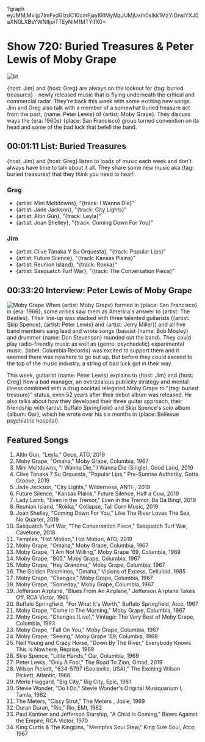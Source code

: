 ?graph eyJMMjMxIjp7ImFydGlzdC10cmFjayI6IlMyMzJUMjUxIn0sIkk1MzYiOnsiYXJ0aXN0LXBsYWNlIjoiTTEyNlM1MTYifX0=

# Show 720: Buried Treasures & Peter Lewis of Moby Grape

![bt](https://sound-images.s3.amazonaws.com/images/2019/buried_treasures_sept.jpg)

{host: Jim} and {host: Greg} are always on the lookout for {tag: buried treasures} - newly released music that is flying underneath the critical and commercial radar. They're back this week with some exciting new songs. Jim and Greg also talk with a member of a somewhat buried treasure act from the past, {name: Peter Lewis} of {artist: Moby Grape}. They discuss ways the {era: 1960s} {place: San Francisco} group turned convention on its head and some of the bad luck that befell the band.


## 00:01:11 List: Buried Treasures
{host: Jim} and {host: Greg} listen to loads of music each week and don't always have time to talk about it all. They share some new music aka {tag: buried treasures} that they think you need to hear!


### Greg
- {artist: Mini Meltdowns}, "{track: I Wanna Die}"
- {artist: Jade Jackson}, "{track: City Lights}"
- {artist: Altin Gün}, "{track: Leyla}"
- {artist: Joan Shelley}, "{track: Coming Down For You}"

### Jim
- {artist: Clive Tanaka Y Su Orquesta}, "{track: Popular Lips}"
- {artist: Future Silence}, "{track: Kansas Plains}"
- {artist: Reunion Island}, "{track: Rokka}"
- {artist: Sasquatch Turf War}, "{track: The Conversation Piece}"



## 00:33:20 Interview: Peter Lewis of Moby Grape
![Moby Grape](https://sound-images.s3.amazonaws.com/images/2019/Moby_Grape.jpg)
When {artist: Moby Grape} formed in {place: San Francisco} in {era: 1966}, some critics saw them as America's answer to {artist: The Beatles}. Their line-up was stacked with three talented guitarists ({artist: Skip Spence}, {artist: Peter Lewis} and {artist: Jerry Miller}) and all five band members sang lead and wrote songs (bassist {name: Bob Mosley} and drummer {name: Don Stevenson} rounded out the band). They could play radio-friendly music as well as {genre: psychedelic} experimental music. {label: Columbia Records} was excited to support them and it seemed there was nowhere to go but up. But before they could ascend to the top of the music industry, a string of bad luck got in their way. 

This week, guitarist {name: Peter Lewis} explains to {host: Jim} and {host: Greg} how a bad manager, an overzealous publicity strategy and mental illness combined with a drug cocktail relegated Moby Grape to "{tag: buried treasure}" status, even 52 years after their debut album was released. He also talks about how they developed their three guitar approach, their friendship with {artist: Buffalo Springfield} and Skip Spence's solo album {album: Oar}, which he wrote over his six months in {place: Bellevue psychiatric hospital}.




## Featured Songs

1. Altin Gün, "Leyla," Gece, ATO, 2019
1. Moby Grape, "Omaha," Moby Grape, Columbia, 1967
1. Mini Meltdowns, "I Wanna Die," I Wanna Die (Single), Good Land, 2019
1. Clive Tanaka 7 Su Orquesta, "Popular Lips," Pre-Sunrise Authority, Gotta Groove, 2019
1. Jade Jackson, "City Lights," Wilderness, ANTI-, 2019
1. Future Silence, "Kansas Plains," Future Silence, Half a Cow, 2019
1. Lady Lamb, "Even in the Tremor," Even in the Tremor, Ba Da Bing!, 2019
1. Reunion Island, "Rokka," Collapse, Tall Corn Music, 2019
1. Joan Shelley, "Coming Down For You," Like The River Loves The Sea, No Quarter, 2019
1. Sasquatch Turf War, "The Conversation Piece," Sasquatch Turf War, Cavetone, 2018
1. Temples, "Hot Motion," Hot Motion, ATO, 2019
1. Moby Grape, "Omaha," Moby Grape, Columbia, 1967
1. Moby Grape, "I Am Not Willing," Moby Grape '69, Columbia, 1969
1. Moby Grape, "805," Moby Grape, Columbia, 1967
1. Moby Grape, "Hey Grandma," Moby Grape, Columbia, 1967
1. The Golden Palominos, "Omaha," Visions of Excess, Celluloid, 1985
1. Moby Grape, "Changes," Moby Grape, Columbia, 1967
1. Moby Grape, "Someday," Moby Grape, Columbia, 1967
1. Jefferson Airplane, "Blues From An Airplane," Jefferson Airplane Takes Off, RCA Victor, 1966
1. Buffalo Springfield, "For What It's Worth," Buffalo Springfield, Atco, 1967
1. Moby Grape, "Come In The Morning," Moby Grape, Columbia, 1967
1. Moby Grape, "Changes (Live)," Vintage: The Very Best of Moby Grape, Columbia, 1993
1. Moby Grape, "Fall On You," Moby Grape, Columbia, 1967
1. Moby Grape, "Seeing," Moby Grape '69, Columbia, 1969
1. Neil Young and Crazy Horse, "Down By The River," Everybody Knows This Is Nowhere, Reprise, 1969
1. Skip Spence, "Little Hands," Oar, Columbia, 1969
1. Peter Lewis, "Only A Fool," The Road To Zion, Omad, 2019
1. Wilson Pickett, "634-5797 (Soulsville, USA)," The Exciting Wilson Pickett, Atlantic, 1966
1. Merle Haggard, "Big City," Big City, Epic, 1981
1. Stevie Wonder, "Do I Do," Stevie Wonder's Original Musiquarium I, Tamla, 1982
1. The Meters, "Cissy Strut," The Meters , Josie, 1969
1. Duran Duran, "Rio," Rio, EMI, 1982
1. Paul Kantner and Jefferson Starship, "A Child Is Coming," Blows Against the Empire, RCA Victor, 1970
1. King Curtis & The Kingpins, "Memphis Soul Stew," King Size Soul, Atco, 1967